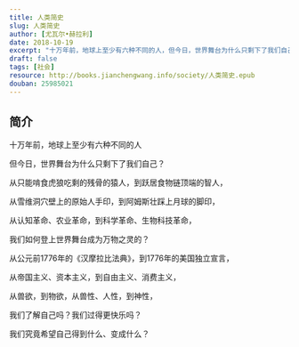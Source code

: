 ```yaml
---
title: 人类简史
slug: 人类简史
author: [尤瓦尔•赫拉利]
date: 2018-10-19
excerpt: "十万年前，地球上至少有六种不同的人，但今日，世界舞台为什么只剩下了我们自己？"
draft: false
tags: [社会]
resource: http://books.jianchengwang.info/society/人类简史.epub
douban: 25985021
---
```


## 简介

十万年前，地球上至少有六种不同的人

但今日，世界舞台为什么只剩下了我们自己？

从只能啃食虎狼吃剩的残骨的猿人，到跃居食物链顶端的智人，

从雪维洞穴壁上的原始人手印，到阿姆斯壮踩上月球的脚印，

从认知革命、农业革命，到科学革命、生物科技革命，

我们如何登上世界舞台成为万物之灵的？

从公元前1776年的《汉摩拉比法典》，到1776年的美国独立宣言，

从帝国主义、资本主义，到自由主义、消费主义，

从兽欲，到物欲，从兽性、人性，到神性，

我们了解自己吗？我们过得更快乐吗？

我们究竟希望自己得到什么、变成什么？

